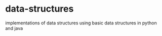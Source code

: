 # data-structures
implementations of data structures using basic data structures in python and java
